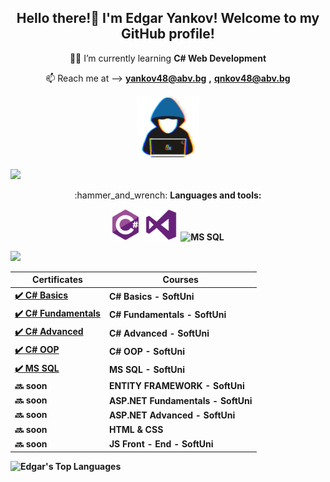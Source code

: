 <h2 align="center">Hello there!👋 I'm Edgar Yankov! Welcome to my GitHub profile!</h2> 

<div align="center">
 
 👨‍💻 I’m currently learning **C# Web Development**
 
 📫 Reach me at --> **yankov48@abv.bg** **,** **qnkov48@abv.bg**
 
</div>

<div id="header" align="center">
  <picture><img src = "https://github.com/0xAbdulKhalid/0xAbdulKhalid/raw/main/assets/mdImages/about_me.gif" width = 100px></picture>
</div>

<img src="https://user-images.githubusercontent.com/73097560/115834477-dbab4500-a447-11eb-908a-139a6edaec5c.gif"><br>

<div align="center">
:hammer_and_wrench: <strong>Languages and tools:<strong/>
  
<img src="https://github.com/devicons/devicon/blob/master/icons/csharp/csharp-original.svg" title="Csharp" alt="Csharp" width="50" height="50"/>&nbsp;
<img src="https://github.com/devicons/devicon/blob/master/icons/visualstudio/visualstudio-plain.svg" title="Visual Studio" alt="Visual Studio" width="50" height="50"/>&nbsp;
<img src="https://ambassadorcontrols.com/Content/Images/SQL-Server-Management-Studio-Logo.png" title="MS SQL" alt="MS SQL" width="65" height="65"/>&nbsp;
</div>

<img src="https://user-images.githubusercontent.com/73097560/115834477-dbab4500-a447-11eb-908a-139a6edaec5c.gif"><br>

  | Certificates  | Courses       |
  | ------------- | ------------- |
  | [:heavy_check_mark: C# Basics](https://softuni.bg/certificates/details/162310/720ef3a1) | C# Basics - SoftUni | 
  | [:heavy_check_mark: C# Fundamentals](https://softuni.bg/certificates/details/166764/dda6e59a) | C# Fundamentals - SoftUni |
  | [:heavy_check_mark: C# Advanced](https://softuni.bg/certificates/details/173732/ca347b81) | C# Advanced - SoftUni |
  | [:heavy_check_mark: C# OOP](https://softuni.bg/certificates/details/181192/5911c1c0) | C# OOP - SoftUni |
  | [:heavy_check_mark: MS SQL](https://softuni.bg/certificates/details/185714/742540c7) | MS SQL - SoftUni |
  | :soon: soon | ENTITY FRAMEWORK - SoftUni |
  | :soon: soon | ASP.NET Fundamentals - SoftUni |
  | :soon: soon | ASP.NET Advanced - SoftUni |
  | :soon: soon | HTML & CSS |
  | :soon: soon | JS Front - End - SoftUni |


![Edgar's Top Languages](https://github-readme-stats.vercel.app/api/top-langs/?username=eyankov98&theme=tokyonight)
